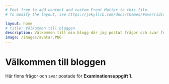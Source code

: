 ```yaml
---
# Feel free to add content and custom Front Matter to this file.
# To modify the layout, see https://jekyllrb.com/docs/themes/#overriding-theme-defaults

layout: home
# title: Välkommen till bloggen
description: Välkommen till min blogg där jag postat frågor och svar för Examinationsuppgift 1.
image: /images/avatar.PNG
---
```

<div class="landingPage">
<h1>Välkommen till bloggen</h1>
    <p>Här finns frågor och svar postade för <strong>Examinationsuppgift 1</strong>.</p>
</div>